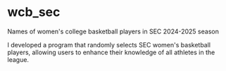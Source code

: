 # wcb_sec
Names of women's college basketball players in SEC 2024-2025 season

I developed a program that randomly selects SEC women's basketball players, allowing users to enhance their knowledge of all athletes in the league.
